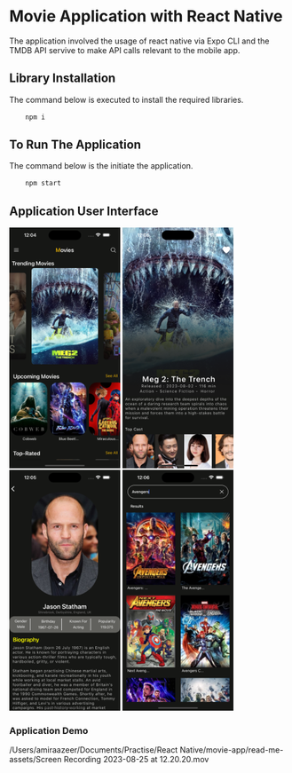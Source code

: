 # Movie Application with React Native

The application involved the usage of react native via Expo CLI and the TMDB API servive to make API calls relevant to the mobile app.

## Library Installation

The command below is executed to install the required libraries.

```js
    npm i
```

## To Run The Application

The command below is the initiate the application.

```js
    npm start
```

## Application User Interface
<div>
    <img src="read-me-assets/home-screen.png" alt="Home Screen" width="200"/>
    <img src="read-me-assets/movie-screen.png" alt="Movie Screen" width="200"/>
    <img src="read-me-assets/cast-screen.png" alt="Cast Screen" width="200"/>
    <img src="read-me-assets/search-screen.png" alt="Search Screen" width="200"/>
</div>

### Application Demo
/Users/amiraazeer/Documents/Practise/React Native/movie-app/read-me-assets/Screen Recording 2023-08-25 at 12.20.20.mov
